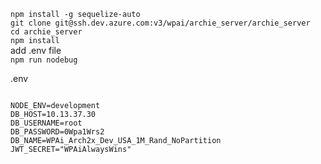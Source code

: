 `npm install -g sequelize-auto`<br>
`git clone git@ssh.dev.azure.com:v3/wpai/archie_server/archie_server`<br>
`cd archie_server`<br>
`npm install`<br>
add .env file <br>
`npm run nodebug`<br>

.env
```

NODE_ENV=development
DB_HOST=10.13.37.30
DB_USERNAME=root
DB_PASSWORD=0Wpa1Wrs2
DB_NAME=WPAi_Arch2x_Dev_USA_1M_Rand_NoPartition
JWT_SECRET="WPAiAlwaysWins"
```
